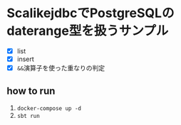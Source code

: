 # ScalikejdbcでPostgreSQLのdaterange型を扱うサンプル

- [x] list
- [x] insert
- [x] `&&`演算子を使った重なりの判定

## how to run
1. `docker-compose up -d`
2. `sbt run`
